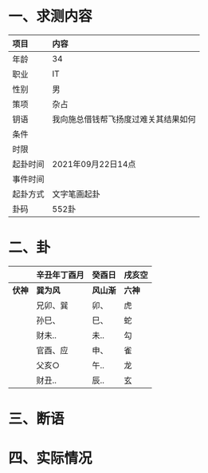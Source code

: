 # 一、求测内容
|项目|内容|
|:-|:-|
|年龄|34|
|职业|IT|
|性别|男|
|策项|杂占|
|钥语|我向施总借钱帮飞扬度过难关其结果如何|
|条件||
|时限||
|起卦时间|2021年09月22日14点|
|事件时间||
|起卦方式|文字笔画起卦|
|卦码|552卦|

# 二、卦
||辛丑年丁酉月|癸酉日|戌亥空|
|:-|:-|:-|:-|
|**伏神**|**巽为风**|**风山渐**|**六神**|
||兄卯、巽|卯、|虎|
||孙巳、|巳、|蛇|
||财未..|未..|勾|
||官酉、应|申、|雀|
||父亥○|午..|龙|
||财丑..|辰..|玄|


# 三、断语

# 四、实际情况